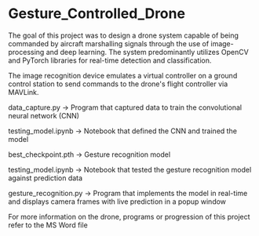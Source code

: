 # Gesture_Controlled_Drone
The goal of this project was to design a drone system capable of being commanded by aircraft marshalling signals through the use of image-processing and deep learning. The system predominantly utilizes OpenCV and PyTorch libraries for real-time detection and classification. 

The image recognition device emulates a virtual controller on a ground control station to send commands to the drone's flight controller via MAVLink.

data_capture.py -> Program that captured data to train the convolutional neural network (CNN)

testing_model.ipynb -> Notebook that defined the CNN and trained the model

best_checkpoint.pth -> Gesture recognition model

testing_model.ipynb -> Notebook that tested the gesture recognition model against prediction data

gesture_recognition.py -> Program that implements the model in real-time and displays camera frames with live prediction in a popup window

For more information on the drone, programs or progression of this project refer to the MS Word file
